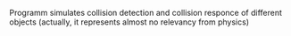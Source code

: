 

Programm simulates collision detection and collision responce of different objects (actually, it represents almost no relevancy from physics)
